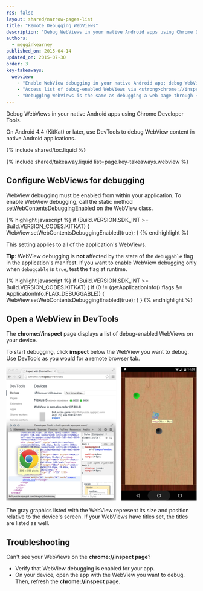 ```yaml
---
rss: false
layout: shared/narrow-pages-list
title: "Remote Debugging WebViews"
description: "Debug WebViews in your native Android apps using Chrome Developer Tools."
authors:
  - megginkearney
published_on: 2015-04-14
updated_on: 2015-07-30
order: 3
key-takeaways:
  webview:
    - "Enable WebView debugging in your native Android app; debug WebViews in Chrome DevTools."
    - "Access list of debug-enabled WebViews via <strong>chrome://inspect</strong>."
    - "Debugging WebViews is the same as debugging a web page through <a href='/web/tools/setup/remote-debugging'>remote debugging</a>."
---
```


<p class="intro">
  Debug WebViews in your native Android apps using Chrome Developer Tools.
</p>

On Android 4.4 (KitKat) or later,
use DevTools to debug WebView content in native Android applications.

{% include shared/toc.liquid %}

{% include shared/takeaway.liquid list=page.key-takeaways.webview %}

## Configure WebViews for debugging

WebView debugging must be enabled from within your application. To enable WebView debugging, call the static method [setWebContentsDebuggingEnabled](http://developer.android.com/reference/android/webkit/WebView.html#setWebContentsDebuggingEnabled(boolean)) on the WebView class.

{% highlight javascript %}
if (Build.VERSION.SDK_INT >= Build.VERSION_CODES.KITKAT) {
    WebView.setWebContentsDebuggingEnabled(true);
}
{% endhighlight %}

This setting applies to all of the application's WebViews.

**Tip**: WebView debugging is **not** affected by the state of the `debuggable` flag in the application's manifest. If you want to enable WebView debugging only when `debuggable` is `true`, test the flag at runtime.

{% highlight javascript %}
if (Build.VERSION.SDK_INT >= Build.VERSION_CODES.KITKAT) {
    if (0 != (getApplicationInfo().flags &= ApplicationInfo.FLAG_DEBUGGABLE))
    { WebView.setWebContentsDebuggingEnabled(true); }
}
{% endhighlight %}

## Open a WebView in DevTools

The **chrome://inspect** page displays a list of debug-enabled WebViews on your device.

To start debugging, click **inspect** below the WebView you want to debug. Use DevTools as you would for a remote browser tab.

![Inspecting elements in a WebView](imgs/webview-debugging.png)

The gray graphics listed with the WebView represent its size and position relative to the device's screen. If your WebViews have titles set, the titles are listed as well.

## Troubleshooting

Can't see your WebViews on the **chrome://inspect page**?

* Verify that WebView debugging is enabled for your app.
* On your device, open the app with the WebView you want to debug. Then, refresh the **chrome://inspect** page.
